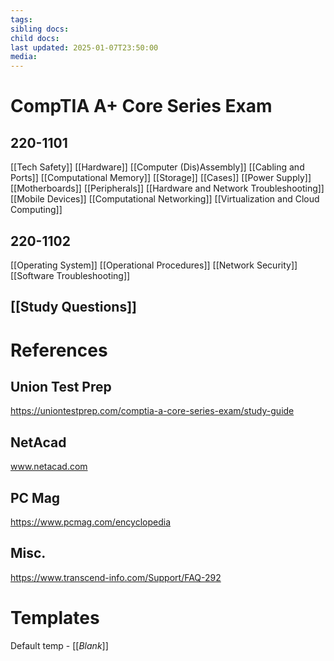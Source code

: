 ```yaml
---
tags: 
sibling docs: 
child docs: 
last updated: 2025-01-07T23:50:00
media:
---
```

# CompTIA A+ Core Series Exam
## 220-1101
[[Tech Safety]]
[[Hardware]]
	[[Computer (Dis)Assembly]]
	[[Cabling and Ports]]
	[[Computational Memory]]
	[[Storage]]
	[[Cases]]
	[[Power Supply]]
	[[Motherboards]]
	[[Peripherals]]
[[Hardware and Network Troubleshooting]]
[[Mobile Devices]]
[[Computational Networking]]
[[Virtualization and Cloud Computing]]

## 220-1102
[[Operating System]]
[[Operational Procedures]]
[[Network Security]]
[[Software Troubleshooting]]

## [[Study Questions]]
# References

## Union Test Prep
https://uniontestprep.com/comptia-a-core-series-exam/study-guide

## NetAcad
www.netacad.com

## PC Mag
https://www.pcmag.com/encyclopedia

## Misc.
https://www.transcend-info.com/Support/FAQ-292

# Templates
Default temp - [[_Blank_]]
